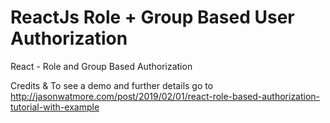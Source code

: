 # ReactJs Role + Group Based User Authorization

React - Role and Group Based Authorization

Credits & To see a demo and further details go to http://jasonwatmore.com/post/2019/02/01/react-role-based-authorization-tutorial-with-example
